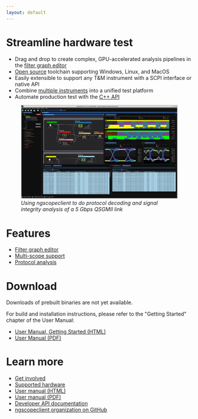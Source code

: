 ```yaml
---
layout: default
---
```


# Streamline hardware test

* Drag and drop to create complex, GPU-accelerated analysis pipelines in the [filter graph editor](/grapheditor)
* [Open source](https://www.github.com/ngscopeclient/scopehal-apps) toolchain supporting Windows, Linux, and MacOS
* Easily extensible to support any T&M instrument with a SCPI interface or native API
* Combine [multiple instruments](/multiscope) into a unified test platform
* Automate production test with the [C++ API](/devdocs)

<figure>
<img src="images/ngscopeclient-intro.png" alt="Filter graph example screenshot"/>
<figcaption style='font-style:italic'>Using ngscopeclient to do protocol decoding and signal integrity analysis of a 5 Gbps QSGMII link</figcaption>
</figure>

# Features

* [Filter graph editor](/grapheditor)
* [Multi-scope support](/multiscope)
* [Protocol analysis](/protocol-analysis)

# Download

Downloads of prebuilt binaries are not yet available.

For build and installation instructions, please refer to the "Getting Started" chapter of the User Manual:

* [User Manual, Getting Started (HTML)](/manual/GettingStarted.html)
* [User Manual (PDF)](/downloads/ngscopeclient-manual.pdf)

# Learn more

* [Get involved](/getinvolved)
* [Supported hardware](/hardware)
* [User manual (HTML)](/manual/contentsname.html)
* [User manual (PDF)](/downloads/ngscopeclient-manual.pdf)
* [Developer API documentation](/devdocs)
* [ngscopeclient organization on GitHub](https://github.com/ngscopeclient)
